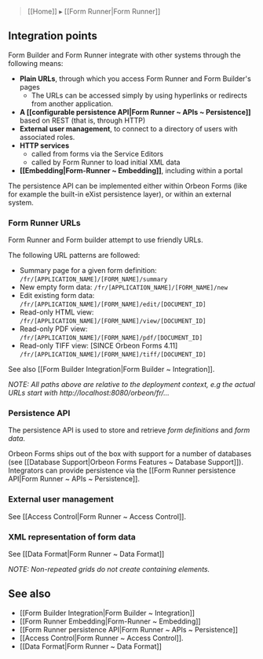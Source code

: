 > [[Home]] ▸ [[Form Runner|Form Runner]]

## Integration points

Form Builder and Form Runner integrate with other systems through the following means:

- __Plain URLs__, through which you access Form Runner and Form Builder's pages
    - The URLs can be accessed simply by using hyperlinks or redirects from another application.
- __A [[configurable persistence API|Form Runner ~ APIs ~ Persistence]]__ based on REST (that is, through HTTP)
- __External user management__, to connect to a directory of users with associated roles.
- __HTTP services__
  - called from forms via the Service Editors
  - called by Form Runner to load initial XML data
- __[[Embedding|Form-Runner ~ Embedding]]__, including within a portal

The persistence API can be implemented either within Orbeon Forms (like for example the built-in eXist persistence layer), or within an external system.

### Form Runner URLs

Form Runner and Form builder attempt to use friendly URLs.

The following URL patterns are followed:

* Summary page for a given form definition:
    `/fr/[APPLICATION_NAME]/[FORM_NAME]/summary`
* New empty form data:
    `/fr/[APPLICATION_NAME]/[FORM_NAME]/new`
* Edit existing form data:
    `/fr/[APPLICATION_NAME]/[FORM_NAME]/edit/[DOCUMENT_ID]`
* Read-only HTML view:
    `/fr/[APPLICATION_NAME]/[FORM_NAME]/view/[DOCUMENT_ID]`
* Read-only PDF view:
    `/fr/[APPLICATION_NAME]/[FORM_NAME]/pdf/[DOCUMENT_ID]`
* Read-only TIFF view: [SINCE Orbeon Forms 4.11]
    `/fr/[APPLICATION_NAME]/[FORM_NAME]/tiff/[DOCUMENT_ID]`

See also [[Form Builder Integration|Form Builder ~ Integration]].

_NOTE: All paths above are relative to the deployment context, e.g the actual URLs start with http://localhost:8080/orbeon/fr/..._

### Persistence API

The persistence API is used to store and retrieve *form definitions* and *form data*.

Orbeon Forms ships out of the box with support for a number of databases (see [[Database Support|Orbeon Forms Features ~ Database Support]]). Integrators can provide persistence via the [[Form Runner persistence API|Form Runner ~ APIs ~ Persistence]].

### External user management

See [[Access Control|Form Runner ~ Access Control]].

### XML representation of form data

See [[Data Format|Form Runner ~ Data Format]]

_NOTE: Non-repeated grids do not create containing elements._

## See also

- [[Form Builder Integration|Form Builder ~ Integration]]
- [[Form Runner Embedding|Form-Runner ~ Embedding]]
- [[Form Runner persistence API|Form Runner ~ APIs ~ Persistence]]
- [[Access Control|Form Runner ~ Access Control]].
- [[Data Format|Form Runner ~ Data Format]]